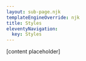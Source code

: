 ```yaml
---
layout: sub-page.njk
templateEngineOverride: njk
title: Styles
eleventyNavigation:
  key: Styles
---
```


[content placeholder]
